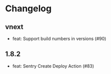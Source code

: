 # Changelog

## vnext

- feat: Support build numbers in versions (#90)

## 1.8.2

- feat: Sentry Create Deploy Action (#83)